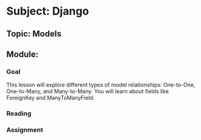 # Subject: Django
## Topic: Models
## Module: 

### Goal
This lesson will explore different types of model relationships: One-to-One, One-to-Many, and Many-to-Many. You will learn about fields like ForeignKey and ManyToManyField.

### Reading 

### Assignment

